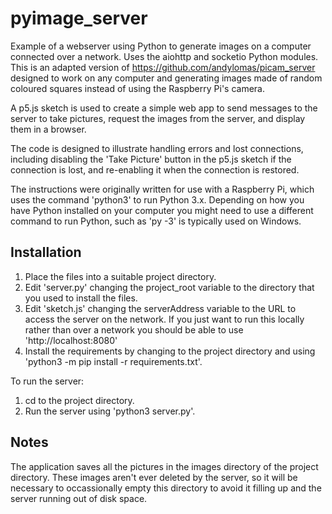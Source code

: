 # pyimage_server

Example of a webserver using Python to generate images on a computer connected over a network. Uses the aiohttp and socketio Python modules. This is an adapted version of https://github.com/andylomas/picam_server designed to work on any computer and generating images made of random coloured squares instead of using the Raspberry Pi's camera.

A p5.js sketch is used to create a simple web app to send messages to the server to take pictures, request the images from the server, and display them in a browser.

The code is designed to illustrate handling errors and lost connections, including disabling the 'Take Picture' button in the p5.js sketch if the connection is lost, and re-enabling it when the connection is restored.

The instructions were originally written for use with a Raspberry Pi, which uses the command 'python3' to run Python 3.x. Depending on how you have Python installed on your computer you might need to use a different command to run Python, such as 'py -3' is typically used on Windows.

## Installation

1. Place the files into a suitable project directory.
2. Edit 'server.py' changing the project_root variable to the directory that you used to install the files.
3. Edit 'sketch.js' changing the serverAddress variable to the URL to access the server on the network. If you just want to run this locally rather than over a network you should be able to use 'http://localhost:8080'
4. Install the requirements by changing to the project directory and using 'python3 -m pip install -r requirements.txt'.

To run the server:

1. cd to the project directory.
2. Run the server using 'python3 server.py'.

## Notes

The application saves all the pictures in the images directory of the project directory. These images aren't ever deleted by the server, so it will be necessary to occassionally empty this directory to avoid it filling up and the server running out of disk space.
